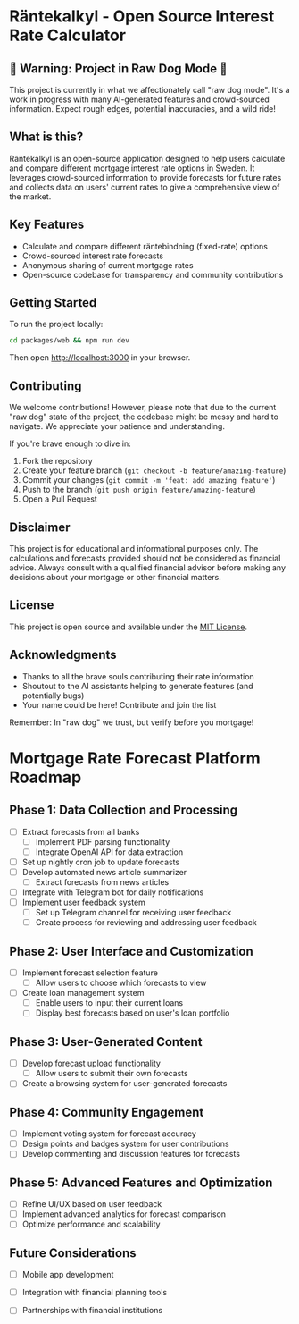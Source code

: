 # Räntekalkyl - Open Source Interest Rate Calculator

## 🚧 Warning: Project in Raw Dog Mode 🚧

This project is currently in what we affectionately call "raw dog mode". It's a work in progress with many AI-generated features and crowd-sourced information. Expect rough edges, potential inaccuracies, and a wild ride!

## What is this?

Räntekalkyl is an open-source application designed to help users calculate and compare different mortgage interest rate options in Sweden. It leverages crowd-sourced information to provide forecasts for future rates and collects data on users' current rates to give a comprehensive view of the market.

## Key Features

- Calculate and compare different räntebindning (fixed-rate) options
- Crowd-sourced interest rate forecasts
- Anonymous sharing of current mortgage rates
- Open-source codebase for transparency and community contributions


## Getting Started

To run the project locally:

```bash
cd packages/web && npm run dev
```

Then open [http://localhost:3000](http://localhost:3000) in your browser.

## Contributing

We welcome contributions! However, please note that due to the current "raw dog" state of the project, the codebase might be messy and hard to navigate. We appreciate your patience and understanding.

If you're brave enough to dive in:

1. Fork the repository
2. Create your feature branch (`git checkout -b feature/amazing-feature`)
3. Commit your changes (`git commit -m 'feat: add amazing feature'`)
4. Push to the branch (`git push origin feature/amazing-feature`)
5. Open a Pull Request

## Disclaimer

This project is for educational and informational purposes only. The calculations and forecasts provided should not be considered as financial advice. Always consult with a qualified financial advisor before making any decisions about your mortgage or other financial matters.

## License

This project is open source and available under the [MIT License](LICENSE).

## Acknowledgments

- Thanks to all the brave souls contributing their rate information
- Shoutout to the AI assistants helping to generate features (and potentially bugs)
- Your name could be here! Contribute and join the list

Remember: In "raw dog" we trust, but verify before you mortgage!




# Mortgage Rate Forecast Platform Roadmap

## Phase 1: Data Collection and Processing
- [ ] Extract forecasts from all banks
  - [ ] Implement PDF parsing functionality
  - [ ] Integrate OpenAI API for data extraction
- [ ] Set up nightly cron job to update forecasts
- [ ] Develop automated news article summarizer
  - [ ] Extract forecasts from news articles
- [ ] Integrate with Telegram bot for daily notifications
- [ ] Implement user feedback system
  - [ ] Set up Telegram channel for receiving user feedback
  - [ ] Create process for reviewing and addressing user feedback

## Phase 2: User Interface and Customization
- [ ] Implement forecast selection feature
  - [ ] Allow users to choose which forecasts to view
- [ ] Create loan management system
  - [ ] Enable users to input their current loans
  - [ ] Display best forecasts based on user's loan portfolio

## Phase 3: User-Generated Content
- [ ] Develop forecast upload functionality
  - [ ] Allow users to submit their own forecasts
- [ ] Create a browsing system for user-generated forecasts

## Phase 4: Community Engagement
- [ ] Implement voting system for forecast accuracy
- [ ] Design points and badges system for user contributions
- [ ] Develop commenting and discussion features for forecasts

## Phase 5: Advanced Features and Optimization
- [ ] Refine UI/UX based on user feedback
- [ ] Implement advanced analytics for forecast comparison
- [ ] Optimize performance and scalability

## Future Considerations
- [ ] Mobile app development
- [ ] Integration with financial planning tools
- [ ] Partnerships with financial institutions

